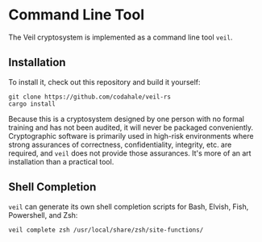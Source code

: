 # Command Line Tool

The Veil cryptosystem is implemented as a command line tool `veil`.

## Installation

To install it, check out this repository and build it yourself:

```shell
git clone https://github.com/codahale/veil-rs
cargo install
```

Because this is a cryptosystem designed by one person with no formal training and has not been audited, it will never be
packaged conveniently. Cryptographic software is primarily used in high-risk environments where strong assurances of
correctness, confidentiality, integrity, etc. are required, and `veil` does not provide those assurances. It's more
of an art installation than a practical tool.

## Shell Completion

`veil` can generate its own shell completion scripts for Bash, Elvish, Fish, Powershell, and Zsh:

```shell
veil complete zsh /usr/local/share/zsh/site-functions/
```